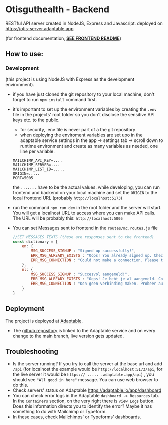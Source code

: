 # Otisguthealth - Backend

RESTful API server created in NodeJS, Express and Javascript.
deployed on https://otis-server.adaptable.app

(for frontend documentation, **[SEE FRONTEND README](https://github.com/otisguthealth/otis_web-frontend)**)

## How to use:
### Development
(this project is using NodeJS with Express as the development environment).
- if you have just cloned the git repository to your local machine, don't forget to run `npm install` command first.
- it's important to set up the environment variables by creating the `.env` file in the projects' root folder so you don't disclose the sensitive API keys etc. to the public.
	- for security, .env file is never part of a the git repository
	- when deploying the enviroment variables are set upo in the adaptable service settings in the app -> settings tab -> scroll down to runtime environment and create as many variables as needed, one line per variable.
	```
	MAILCHIMP_API_KEY=....
	MAILCHIMP_SERVER=....
	MAILCHIMP_LIST_ID=.....
	ORIGIN=.....
	PORT=5005
 	```
	the `.......` have to be the actual values.
  	while developing, you can run frontend and backend on your local machine and set the `ORIGIN` to the local frontend URL (probably `http://localhost:5173`)

- run the command `npm run dev` in the root folder and the server will start. You will get a localhost URL to access where you can make API calls. The URL will be probably this: `http://localhost:5005`

- You can set Messages sent to frontend in the `routes/mc.routes.js` file

	```Javascript
	//SET MESSAGES TEXTS (these are responses sent to the frontend)
	const dictionary = {
		en: {
			MSG_SUCCESS_SIGNUP : "Signed up successfully!",
			ERR_MSG_ALREADY_EXISTS : "Oops! You already signed up. Check your inbox.",
			ERR_MSG_CONNECTION : "Could not make a connection. Please try again."
		},
		nl: {
			MSG_SUCCESS_SIGNUP : "Succesvol aangemeld!",
			ERR_MSG_ALREADY_EXISTS : "Oeps! Je hebt je al aangemeld. Controleer je inbox.",
			ERR_MSG_CONNECTION : "Kon geen verbinding maken. Probeer aub opnieuw."
		}
	}
	```

## Deployment

The project is deployed at [Adaptable](https://adaptable.io/).
- The [github repository](https://github.com/otisguthealth/otis_web-backend) is linked to the Adaptable service and on every change to the main branch, live version gets updated.


## Troubleshooting
- Is the server running? If you try to call the server at the base url and add `/api` (for localhost the example would be `http://localhost:5173/api`, for the live server it would be `https:// ..... .adaptable.app/api`) , you should see `"All good in here"` message. You can use web browser to do this.
- Check servers' status on Adaptable https://adaptable.io/app/dashboard
- You can check error logs in the Adaptable `dashboard -> Resources` tab. In the `Containers` section, on the very right there is `view Logs` button. Does this information directs you to identify the error? Maybe it has something to do with Mailchimp or Typeform.
- In these cases, check Mailchimps' or Typeforms' dashboards.
